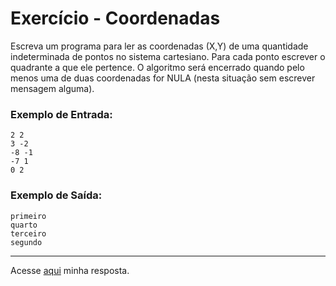 # Exercício - Coordenadas

Escreva um programa para ler as coordenadas (X,Y) de uma quantidade indeterminada de pontos no sistema cartesiano. Para cada ponto escrever o quadrante a que ele pertence. O algoritmo será encerrado quando pelo menos uma de duas coordenadas for NULA (nesta situação sem escrever mensagem alguma).

### Exemplo de Entrada:

```
2 2
3 -2
-8 -1
-7 1
0 2
```

### Exemplo de Saída:

```
primeiro
quarto
terceiro
segundo
```

---

Acesse [aqui](https://github.com/JonathanBarr0s/Udemy-CSharp/blob/main/00.%20Recapitula%C3%A7%C3%A3o%20de%20L%C3%B3gica%20de%20Programa%C3%A7%C3%A3o/02.%20Estruturas%20Repetitivas/01.%20Coordenadas/SistemaCartesiano/SistemaCartesiano/Program.cs) minha resposta.
